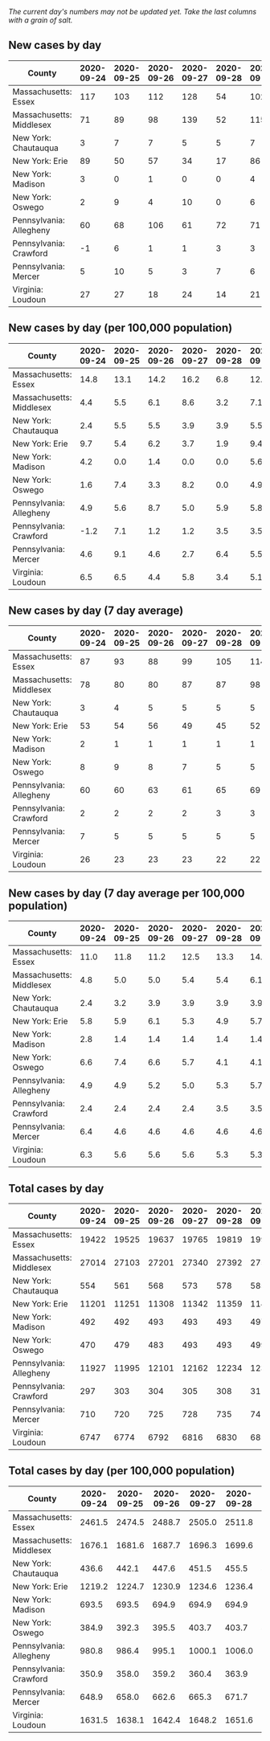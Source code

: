 _The current day's numbers may not be updated yet. Take the last columns with a grain of salt._
## New cases by day

| County | 2020-09-24 | 2020-09-25 | 2020-09-26 | 2020-09-27 | 2020-09-28 | 2020-09-29 | 2020-09-30 |
| --- | --- | --- | --- | --- | --- | --- | --- |
| Massachusetts: Essex | 117 | 103 | 112 | 128 | 54 | 102 | 110 |
| Massachusetts: Middlesex | 71 | 89 | 98 | 139 | 52 | 115 | 117 |
| New York: Chautauqua | 3 | 7 | 7 | 5 | 5 | 7 | 5 |
| New York: Erie | 89 | 50 | 57 | 34 | 17 | 86 | 55 |
| New York: Madison | 3 | 0 | 1 | 0 | 0 | 4 |  |
| New York: Oswego | 2 | 9 | 4 | 10 | 0 | 6 | 4 |
| Pennsylvania: Allegheny | 60 | 68 | 106 | 61 | 72 | 71 | 43 |
| Pennsylvania: Crawford | -1 | 6 | 1 | 1 | 3 | 3 | 5 |
| Pennsylvania: Mercer | 5 | 10 | 5 | 3 | 7 | 6 | 3 |
| Virginia: Loudoun | 27 | 27 | 18 | 24 | 14 | 21 | 38 |

## New cases by day (per 100,000 population)

| County | 2020-09-24 | 2020-09-25 | 2020-09-26 | 2020-09-27 | 2020-09-28 | 2020-09-29 | 2020-09-30 |
| --- | --- | --- | --- | --- | --- | --- | --- |
| Massachusetts: Essex | 14.8 | 13.1 | 14.2 | 16.2 | 6.8 | 12.9 | 13.9 |
| Massachusetts: Middlesex | 4.4 | 5.5 | 6.1 | 8.6 | 3.2 | 7.1 | 7.3 |
| New York: Chautauqua | 2.4 | 5.5 | 5.5 | 3.9 | 3.9 | 5.5 | 3.9 |
| New York: Erie | 9.7 | 5.4 | 6.2 | 3.7 | 1.9 | 9.4 | 6.0 |
| New York: Madison | 4.2 | 0.0 | 1.4 | 0.0 | 0.0 | 5.6 |  |
| New York: Oswego | 1.6 | 7.4 | 3.3 | 8.2 | 0.0 | 4.9 | 3.3 |
| Pennsylvania: Allegheny | 4.9 | 5.6 | 8.7 | 5.0 | 5.9 | 5.8 | 3.5 |
| Pennsylvania: Crawford | -1.2 | 7.1 | 1.2 | 1.2 | 3.5 | 3.5 | 5.9 |
| Pennsylvania: Mercer | 4.6 | 9.1 | 4.6 | 2.7 | 6.4 | 5.5 | 2.7 |
| Virginia: Loudoun | 6.5 | 6.5 | 4.4 | 5.8 | 3.4 | 5.1 | 9.2 |

## New cases by day (7 day average)

| County | 2020-09-24 | 2020-09-25 | 2020-09-26 | 2020-09-27 | 2020-09-28 | 2020-09-29 | 2020-09-30 |
| --- | --- | --- | --- | --- | --- | --- | --- |
| Massachusetts: Essex | 87 | 93 | 88 | 99 | 105 | 114 | 104 |
| Massachusetts: Middlesex | 78 | 80 | 80 | 87 | 87 | 98 | 97 |
| New York: Chautauqua | 3 | 4 | 5 | 5 | 5 | 5 | 6 |
| New York: Erie | 53 | 54 | 56 | 49 | 45 | 52 | 55 |
| New York: Madison | 2 | 1 | 1 | 1 | 1 | 1 |  |
| New York: Oswego | 8 | 9 | 8 | 7 | 5 | 5 | 5 |
| Pennsylvania: Allegheny | 60 | 60 | 63 | 61 | 65 | 69 | 69 |
| Pennsylvania: Crawford | 2 | 2 | 2 | 2 | 3 | 3 | 3 |
| Pennsylvania: Mercer | 7 | 5 | 5 | 5 | 5 | 5 | 6 |
| Virginia: Loudoun | 26 | 23 | 23 | 23 | 22 | 22 | 24 |

## New cases by day (7 day average per 100,000 population)

| County | 2020-09-24 | 2020-09-25 | 2020-09-26 | 2020-09-27 | 2020-09-28 | 2020-09-29 | 2020-09-30 |
| --- | --- | --- | --- | --- | --- | --- | --- |
| Massachusetts: Essex | 11.0 | 11.8 | 11.2 | 12.5 | 13.3 | 14.4 | 13.2 |
| Massachusetts: Middlesex | 4.8 | 5.0 | 5.0 | 5.4 | 5.4 | 6.1 | 6.0 |
| New York: Chautauqua | 2.4 | 3.2 | 3.9 | 3.9 | 3.9 | 3.9 | 4.7 |
| New York: Erie | 5.8 | 5.9 | 6.1 | 5.3 | 4.9 | 5.7 | 6.0 |
| New York: Madison | 2.8 | 1.4 | 1.4 | 1.4 | 1.4 | 1.4 |  |
| New York: Oswego | 6.6 | 7.4 | 6.6 | 5.7 | 4.1 | 4.1 | 4.1 |
| Pennsylvania: Allegheny | 4.9 | 4.9 | 5.2 | 5.0 | 5.3 | 5.7 | 5.7 |
| Pennsylvania: Crawford | 2.4 | 2.4 | 2.4 | 2.4 | 3.5 | 3.5 | 3.5 |
| Pennsylvania: Mercer | 6.4 | 4.6 | 4.6 | 4.6 | 4.6 | 4.6 | 5.5 |
| Virginia: Loudoun | 6.3 | 5.6 | 5.6 | 5.6 | 5.3 | 5.3 | 5.8 |

## Total cases by day

| County | 2020-09-24 | 2020-09-25 | 2020-09-26 | 2020-09-27 | 2020-09-28 | 2020-09-29 | 2020-09-30 |
| --- | --- | --- | --- | --- | --- | --- | --- |
| Massachusetts: Essex | 19422 | 19525 | 19637 | 19765 | 19819 | 19921 | 20031 |
| Massachusetts: Middlesex | 27014 | 27103 | 27201 | 27340 | 27392 | 27507 | 27624 |
| New York: Chautauqua | 554 | 561 | 568 | 573 | 578 | 585 | 590 |
| New York: Erie | 11201 | 11251 | 11308 | 11342 | 11359 | 11445 | 11500 |
| New York: Madison | 492 | 492 | 493 | 493 | 493 | 497 |  |
| New York: Oswego | 470 | 479 | 483 | 493 | 493 | 499 | 503 |
| Pennsylvania: Allegheny | 11927 | 11995 | 12101 | 12162 | 12234 | 12305 | 12348 |
| Pennsylvania: Crawford | 297 | 303 | 304 | 305 | 308 | 311 | 316 |
| Pennsylvania: Mercer | 710 | 720 | 725 | 728 | 735 | 741 | 744 |
| Virginia: Loudoun | 6747 | 6774 | 6792 | 6816 | 6830 | 6851 | 6889 |

## Total cases by day (per 100,000 population)

| County | 2020-09-24 | 2020-09-25 | 2020-09-26 | 2020-09-27 | 2020-09-28 | 2020-09-29 | 2020-09-30 |
| --- | --- | --- | --- | --- | --- | --- | --- |
| Massachusetts: Essex | 2461.5 | 2474.5 | 2488.7 | 2505.0 | 2511.8 | 2524.7 | 2538.7 |
| Massachusetts: Middlesex | 1676.1 | 1681.6 | 1687.7 | 1696.3 | 1699.6 | 1706.7 | 1714.0 |
| New York: Chautauqua | 436.6 | 442.1 | 447.6 | 451.5 | 455.5 | 461.0 | 464.9 |
| New York: Erie | 1219.2 | 1224.7 | 1230.9 | 1234.6 | 1236.4 | 1245.8 | 1251.8 |
| New York: Madison | 693.5 | 693.5 | 694.9 | 694.9 | 694.9 | 700.6 |  |
| New York: Oswego | 384.9 | 392.3 | 395.5 | 403.7 | 403.7 | 408.7 | 411.9 |
| Pennsylvania: Allegheny | 980.8 | 986.4 | 995.1 | 1000.1 | 1006.0 | 1011.9 | 1015.4 |
| Pennsylvania: Crawford | 350.9 | 358.0 | 359.2 | 360.4 | 363.9 | 367.5 | 373.4 |
| Pennsylvania: Mercer | 648.9 | 658.0 | 662.6 | 665.3 | 671.7 | 677.2 | 679.9 |
| Virginia: Loudoun | 1631.5 | 1638.1 | 1642.4 | 1648.2 | 1651.6 | 1656.7 | 1665.9 |
